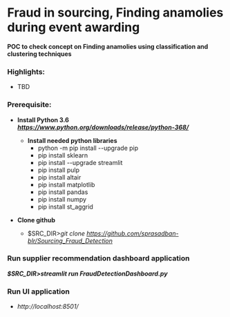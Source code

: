 # Fraud in sourcing, Finding anamolies during event awarding

**POC to check concept on Finding anamolies using classification and clustering techniques**

### Highlights:
  * TBD

### Prerequisite:
  * **Install Python 3.6 *https://www.python.org/downloads/release/python-368/*** 
	* **Install needed python libraries**
		- python -m pip install --upgrade pip
		- pip install sklearn
		- pip install --upgrade streamlit
		- pip install pulp
		- pip install altair
		- pip install matplotlib
		- pip install pandas
		- pip install numpy
        - pip install st_aggrid

  * **Clone github**
    - $SRC_DIR>*git clone https://github.com/sprasadban-blr/Sourcing_Fraud_Detection*

### Run supplier recommendation dashboard application 
  ***$SRC_DIR>streamlit run FraudDetectionDashboard.py***

### Run UI application
  * *http://localhost:8501/*